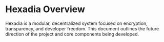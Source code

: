 # Hexadia Overview

Hexadia is a modular, decentralized system focused on encryption, transparency, and developer freedom. This document outlines the future direction of the project and core components being developed.
